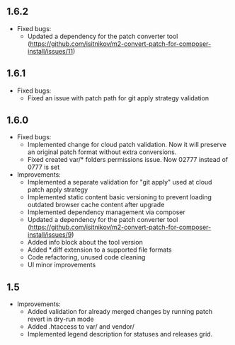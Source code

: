 1.6.2
-----
* Fixed bugs:
    * Updated a dependency for the patch converter tool (https://github.com/isitnikov/m2-convert-patch-for-composer-install/issues/11)

1.6.1
-----
* Fixed bugs:
    * Fixed an issue with patch path for git apply strategy validation

1.6.0
-----
* Fixed bugs:
    * Implemented change for cloud patch validation. Now it will preserve an original patch format without extra conversions.
    * Fixed created var/* folders permissions issue. Now 02777 instead of 0777 is set
* Improvements:
    * Implemented a separate validation for "git apply" used at cloud patch apply strategy
    * Implemented static content basic versioning to prevent loading outdated browser cache content after upgrade
    * Implemented dependency management via composer
    * Updated a dependency for the patch converter tool (https://github.com/isitnikov/m2-convert-patch-for-composer-install/issues/9)
    * Added info block about the tool version
    * Added *.diff extension to a supported file formats
    * Code refactoring, unused code cleaning
    * UI minor improvements

1.5
-----
* Improvements:
    * Added validation for already merged changes by running patch revert in dry-run mode
    * Added .htaccess to var/ and vendor/
    * Implemented legend description for statuses and releases grid.
